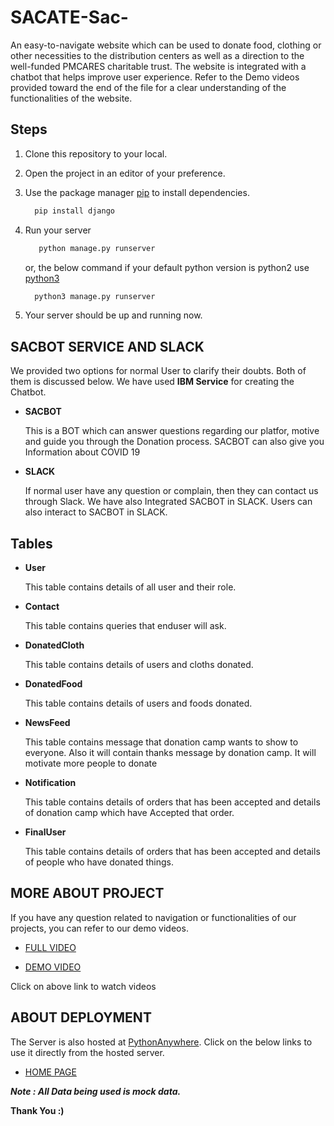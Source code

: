# SACATE-Sac-

An easy-to-navigate website which can be used to donate food, clothing or other necessities to the distribution centers as well as a direction to the well-funded PMCARES charitable trust.  The website is integrated with a chatbot that helps improve user experience. Refer to the Demo videos provided toward the end of the file for a clear understanding of the functionalities of the website.


## Steps

1. Clone this repository to your local.

2. Open the project in an editor of your preference.

3. Use the package manager [pip](https://pip.pypa.io/en/stable/) to install dependencies.

    ```bash
      pip install django
    ```
4. Run your server

   ```bash
      python manage.py runserver 
    ```
   or, the below command if your default python version is python2 use [python3](https://www.python.org/downloads/)

    ```bash
      python3 manage.py runserver 
    ```

5. Your server should be up and running now.




## SACBOT SERVICE AND SLACK
We provided two options for normal User to clarify their doubts. Both of them is discussed below. We have used **IBM Service** for creating the Chatbot.

+ **SACBOT**
        
    This is a BOT which can answer questions regarding our platfor, motive and guide you through the Donation process. SACBOT can also give you Information about COVID 19  
  

+ **SLACK** 

  If normal user have any question or complain, then they can contact us through Slack. We have also Integrated SACBOT in SLACK. Users can also interact to SACBOT in SLACK.


## Tables

+ **User**

  This table contains details of all user and their role.

+ **Contact** 

  This table contains queries that enduser will ask.

+ **DonatedCloth** 

  This table contains details of users and cloths donated.

+ **DonatedFood** 

  This table contains details of users and foods donated.


+ **NewsFeed** 

  This table contains message that donation camp wants to show to everyone. Also it will contain thanks message by donation camp. It will motivate more people to donate

+ **Notification** 

  This table contains details of orders that has been accepted and details of donation camp which have Accepted that order.
 
+ **FinalUser** 

  This table contains details of orders that has been accepted and details of people who have donated things.
  
  
## MORE ABOUT PROJECT

If you have any question related to navigation or functionalities of our projects, you can refer to our demo videos. 
+ [FULL VIDEO](https://www.youtube.com/watch?v=xKgpqD3nmIM)

+ [DEMO VIDEO](https://www.youtube.com/watch?v=A2BVjDvugpw)

Click on above link to watch videos

## ABOUT DEPLOYMENT

   The Server is also hosted at [PythonAnywhere](https://www.pythonanywhere.com/). Click on the below links to use it directly from the hosted server.
   
   + [HOME PAGE](http://sac.pythonanywhere.com/)


   ***Note : All Data being used is mock data.***
               


   **Thank You :)**
